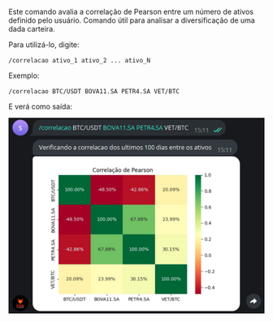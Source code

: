 Este comando avalia a correlação de Pearson entre
um número de ativos definido pelo usuário. Comando 
útil para analisar a diversificação de uma dada carteira. 

Para utilizá-lo, digite: 

```console
/correlacao ativo_1 ativo_2 ... ativo_N
```

Exemplo: 

```console
/correlacao BTC/USDT BOVA11.SA PETR4.SA VET/BTC
```

E verá como saída: 

![](img/correlacao.png)
